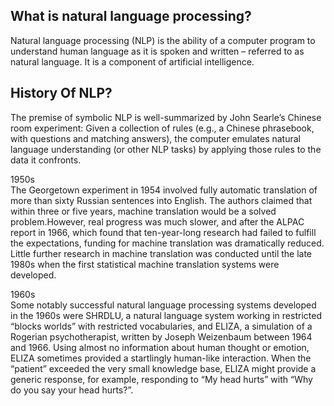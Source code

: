 ## What is natural language processing?

Natural language processing (NLP) is the ability of a computer program
to understand human language as it is spoken and written – referred to
as natural language. It is a component of artificial intelligence.

## History Of NLP?

The premise of symbolic NLP is well-summarized by John Searle’s Chinese
room experiment: Given a collection of rules (e.g., a Chinese
phrasebook, with questions and matching answers), the computer emulates
natural language understanding (or other NLP tasks) by applying those
rules to the data it confronts.

1950s  
The Georgetown experiment in 1954 involved fully automatic translation
of more than sixty Russian sentences into English. The authors claimed
that within three or five years, machine translation would be a solved
problem.However, real progress was much slower, and after the ALPAC
report in 1966, which found that ten-year-long research had failed to
fulfill the expectations, funding for machine translation was
dramatically reduced. Little further research in machine translation was
conducted until the late 1980s when the first statistical machine
translation systems were developed.

1960s  
Some notably successful natural language processing systems developed in
the 1960s were SHRDLU, a natural language system working in restricted
“blocks worlds” with restricted vocabularies, and ELIZA, a simulation of
a Rogerian psychotherapist, written by Joseph Weizenbaum between 1964
and 1966. Using almost no information about human thought or emotion,
ELIZA sometimes provided a startlingly human-like interaction. When the
“patient” exceeded the very small knowledge base, ELIZA might provide a
generic response, for example, responding to “My head hurts” with “Why
do you say your head hurts?”.
